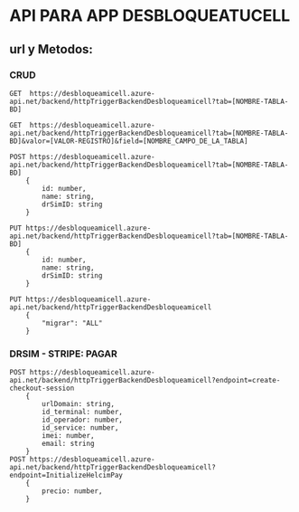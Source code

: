 # API PARA APP DESBLOQUEATUCELL
## url y Metodos:
### CRUD
    GET  https://desbloqueamicell.azure-api.net/backend/httpTriggerBackendDesbloqueamicell?tab=[NOMBRE-TABLA-BD]

    GET  https://desbloqueamicell.azure-api.net/backend/httpTriggerBackendDesbloqueamicell?tab=[NOMBRE-TABLA-BD]&valor=[VALOR-REGISTRO]&field=[NOMBRE_CAMPO_DE_LA_TABLA]

    POST https://desbloqueamicell.azure-api.net/backend/httpTriggerBackendDesbloqueamicell?tab=[NOMBRE-TABLA-BD]
        {
            id: number,
            name: string,
            drSimID: string
        }

    PUT https://desbloqueamicell.azure-api.net/backend/httpTriggerBackendDesbloqueamicell?tab=[NOMBRE-TABLA-BD]
        {
            id: number,
            name: string,
            drSimID: string
        }

    PUT https://desbloqueamicell.azure-api.net/backend/httpTriggerBackendDesbloqueamicell
        {
            "migrar": "ALL"
        }    

### DRSIM - STRIPE: PAGAR
    POST https://desbloqueamicell.azure-api.net/backend/httpTriggerBackendDesbloqueamicell?endpoint=create-checkout-session
        { 
            urlDomain: string, 
            id_terminal: number, 
            id_operador: number, 
            id_service: number, 
            imei: number, 
            email: string 
        }
    POST https://desbloqueamicell.azure-api.net/backend/httpTriggerBackendDesbloqueamicell?endpoint=InitializeHelcimPay
        { 
            precio: number, 
        }     